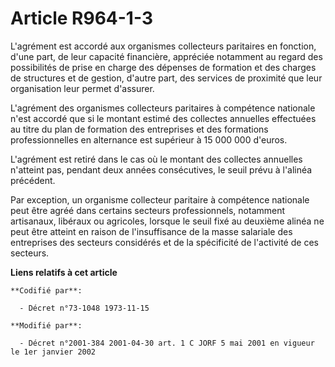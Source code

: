 # Article R964-1-3

L'agrément est accordé aux organismes collecteurs paritaires en fonction, d'une part, de leur capacité financière, appréciée
notamment au regard des possibilités de prise en charge des dépenses de formation et des charges de structures et de gestion,
d'autre part, des services de proximité que leur organisation leur permet d'assurer.

L'agrément des organismes collecteurs paritaires à compétence nationale n'est accordé que si le montant estimé des collectes
annuelles effectuées au titre du plan de formation des entreprises et des formations professionnelles en alternance est
supérieur à 15 000 000 d'euros.

L'agrément est retiré dans le cas où le montant des collectes annuelles n'atteint pas, pendant deux années consécutives, le
seuil prévu à l'alinéa précédent.

Par exception, un organisme collecteur paritaire à compétence nationale peut être agréé dans certains secteurs
professionnels, notamment artisanaux, libéraux ou agricoles, lorsque le seuil fixé au deuxième alinéa ne peut être atteint en
raison de l'insuffisance de la masse salariale des entreprises des secteurs considérés et de la spécificité de l'activité de
ces secteurs.

**Liens relatifs à cet article**

	**Codifié par**:

	  - Décret n°73-1048 1973-11-15

	**Modifié par**:

	  - Décret n°2001-384 2001-04-30 art. 1 C JORF 5 mai 2001 en vigueur le 1er janvier 2002
